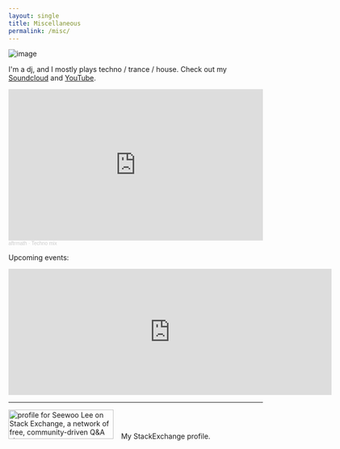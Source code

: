 ```yaml
---
layout: single
title: Miscellaneous
permalink: /misc/
---
```


![image](../assets/setup.png)

I'm a dj, and I mostly plays techno / trance / house. Check out my [Soundcloud](https://soundcloud.com/aftrmath-dj) and [YouTube](https://www.youtube.com/channel/UCv2LsKzh8sdzXeMWa99dn_A).

<iframe width="100%" height="300" scrolling="no" frameborder="no" allow="autoplay" src="https://w.soundcloud.com/player/?url=https%3A//api.soundcloud.com/playlists/1267871122&color=%23ff5500&auto_play=false&hide_related=false&show_comments=true&show_user=true&show_reposts=false&show_teaser=true&visual=true"></iframe><div style="font-size: 10px; color: #cccccc;line-break: anywhere;word-break: normal;overflow: hidden;white-space: nowrap;text-overflow: ellipsis; font-family: Interstate,Lucida Grande,Lucida Sans Unicode,Lucida Sans,Garuda,Verdana,Tahoma,sans-serif;font-weight: 100;"><a href="https://soundcloud.com/aftrmath-dj" title="aftrmath" target="_blank" style="color: #cccccc; text-decoration: none;">aftrmath</a> · <a href="https://soundcloud.com/aftrmath-dj/sets/techno-mix" title="Techno mix" target="_blank" style="color: #cccccc; text-decoration: none;">Techno mix</a></div>

<p></p>

Upcoming events:

<iframe src="https://ra.co/widget/eventlisting?dj=aftrmath" height="250" width="640" frameborder="0"></iframe>


---

<a href="https://stackexchange.com/users/8720939"><img src="https://stackexchange.com/users/flair/8720939.png" width="208" height="58" alt="profile for Seewoo Lee on Stack Exchange, a network of free, community-driven Q&amp;A sites" title="profile for Seewoo Lee on Stack Exchange, a network of free, community-driven Q&amp;A sites" style="margin-right:0.8em"></a>
My StackExchange profile.
